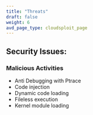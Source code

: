 ```yaml
---
title: "Threats"
draft: false
weight: 6
avd_page_type: cloudsploit_page
---
```

## Security Issues: 
### Malicious Activities
- Anti Debugging with Ptrace
- Code injection
- Dynamic code loading
- Fileless execution
- Kernel module loading